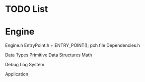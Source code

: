 # TODO List

# Engine
Engine.h
EntryPoint.h + ENTRY_POINT();
pch file
Dependencies.h

Data Types
	Primitive
	Data Structures
Math

Debug
	Log System

Application